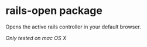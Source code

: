 # rails-open package

Opens the active rails controller in your default browser.

_Only tested on mac OS X_
